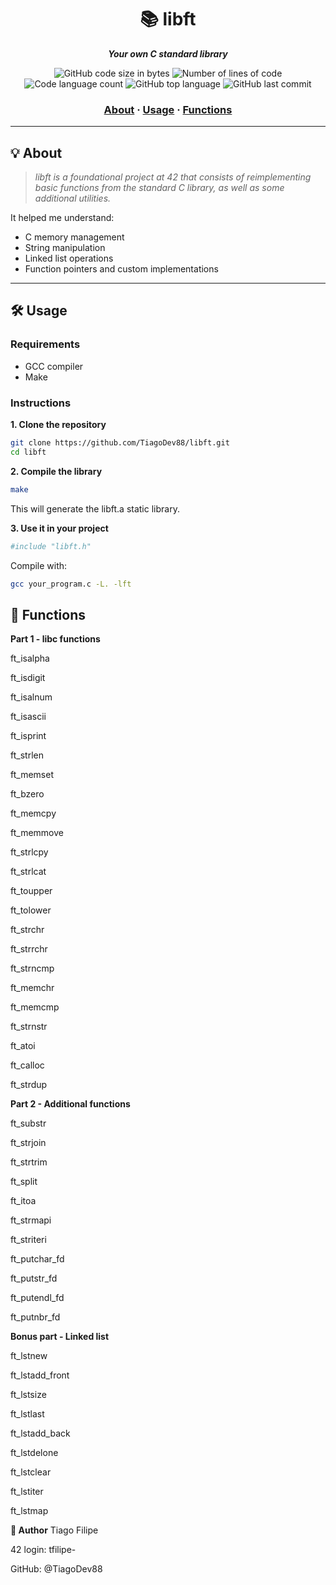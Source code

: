 <h1 align="center">
	📚 libft
</h1>

<p align="center">
	<b><i>Your own C standard library</i></b><br>
</p>

<p align="center">
	<img alt="GitHub code size in bytes" src="https://img.shields.io/github/languages/code-size/TiagoDev88/libft?color=lightblue" />
	<img alt="Number of lines of code" src="https://img.shields.io/tokei/lines/github/TiagoDev88/libft?color=critical" />
	<img alt="Code language count" src="https://img.shields.io/github/languages/count/TiagoDev88/libft?color=yellow" />
	<img alt="GitHub top language" src="https://img.shields.io/github/languages/top/TiagoDev88/libft?color=blue" />
	<img alt="GitHub last commit" src="https://img.shields.io/github/last-commit/TiagoDev88/libft?color=green" />
</p>

<h3 align="center">
	<a href="#️-about">About</a>
	<span> · </span>
	<a href="#️-usage">Usage</a>
	<span> · </span>
	<a href="#-functions">Functions</a>
</h3>

---

## 💡 About

> _libft is a foundational project at 42 that consists of reimplementing basic functions from the standard C library, as well as some additional utilities._

It helped me understand:
- C memory management
- String manipulation
- Linked list operations
- Function pointers and custom implementations

---

## 🛠️ Usage

### Requirements

- GCC compiler
- Make

### Instructions

**1. Clone the repository**

```bash
git clone https://github.com/TiagoDev88/libft.git
cd libft
```
**2. Compile the library**

```bash
make
```
This will generate the libft.a static library.

**3. Use it in your project**

```bash
#include "libft.h"
```
Compile with:

```bash
gcc your_program.c -L. -lft
```

## 🧩 Functions
**Part 1 - libc functions**

ft_isalpha

ft_isdigit

ft_isalnum

ft_isascii

ft_isprint

ft_strlen

ft_memset

ft_bzero

ft_memcpy

ft_memmove

ft_strlcpy

ft_strlcat

ft_toupper

ft_tolower

ft_strchr

ft_strrchr

ft_strncmp

ft_memchr

ft_memcmp

ft_strnstr

ft_atoi

ft_calloc

ft_strdup

**Part 2 - Additional functions**

ft_substr

ft_strjoin

ft_strtrim

ft_split

ft_itoa

ft_strmapi

ft_striteri

ft_putchar_fd

ft_putstr_fd

ft_putendl_fd

ft_putnbr_fd

**Bonus part - Linked list**

ft_lstnew

ft_lstadd_front

ft_lstsize

ft_lstlast

ft_lstadd_back

ft_lstdelone

ft_lstclear

ft_lstiter

ft_lstmap

**👤 Author**
Tiago Filipe

42 login: tfilipe-

GitHub: @TiagoDev88

